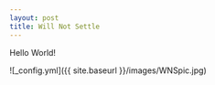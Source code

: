 ```yaml
---
layout: post
title: Will Not Settle
---
```


 Hello World!

![_config.yml]({{ site.baseurl }}/images/WNSpic.jpg)
